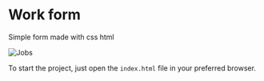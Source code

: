 # Work form

Simple form made with css html


![Jobs](https://user-images.githubusercontent.com/81580725/135670432-9954f57c-a2e2-45b1-b34f-972736fd913d.png)


To start the project, just open the `index.html` file in your preferred browser.


